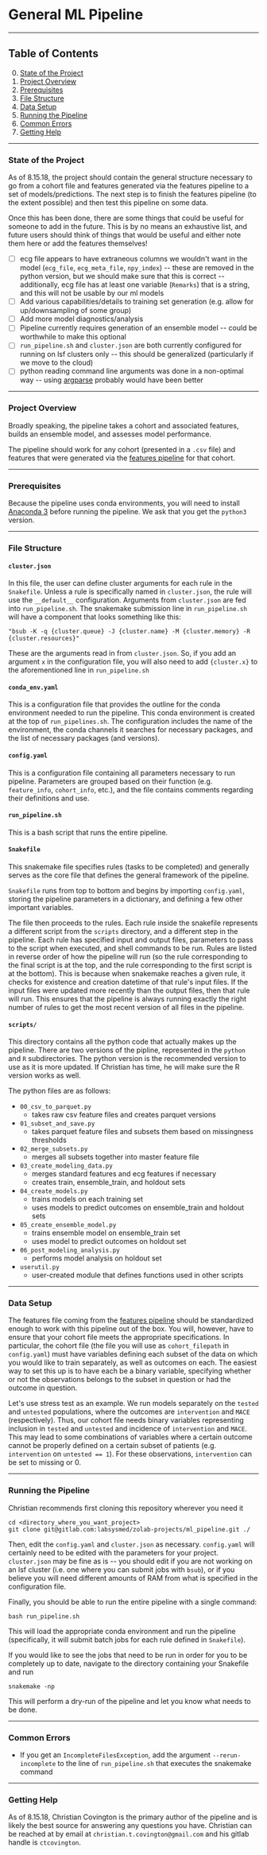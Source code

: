 # General ML Pipeline

<hr>

## Table of Contents
0. [State of the Project](#State_of_the_Project)
1. [Project Overview](#Project_Overview)
2. [Prerequisites](#Prerequisites)
3. [File Structure](#Directory_Structure)
4. [Data Setup](#Data_Setup)
5. [Running the Pipeline](#Running_the_Pipeline)
6. [Common Errors](#Common_Errors)
7. [Getting Help](#Getting_Help)

<hr>

### State of the Project <a name='State_of_the_Project'></a>
As of 8.15.18, the project should contain the general structure necessary to go from a cohort file and features generated via the features pipeline to a set of models/predictions. The next step is to finish the features pipeline (to the extent possible) and then test this pipeline on some data.

Once this has been done, there are some things that could be useful for someone to add in the future. This is by no means an exhaustive list, and future users should think of things that would be useful and either note them here or add the features themselves!

- [ ] ecg file appears to have extraneous columns we wouldn't want in the model (`ecg_file`, `ecg_meta_file`, `npy_index`) -- these are removed in the python version, but we should make sure that this is correct -- additionally, ecg file has at least one variable (`Remarks`) that is a string, and this will not be usable by our ml models
- [ ] Add various capabilities/details to training set generation (e.g. allow for up/downsampling of some group)
- [ ] Add more model diagnostics/analysis
- [ ] Pipeline currently requires generation of an ensemble model -- could be worthwhile to make this optional
- [ ] `run_pipeline.sh` and `cluster.json` are both currently configured for running on lsf clusters only -- this should be generalized (particularly if we move to the cloud)
- [ ] python reading command line arguments was done in a non-optimal way -- using [argparse](https://docs.python.org/3/library/argparse.html) probably would have been better

<hr>

### Project Overview <a name='Project_Overview'></a>
Broadly speaking, the pipeline takes a cohort and associated features, builds an ensemble model, and assesses model performance.

The pipeline should work for any cohort (presented in a `.csv` file) and features that were generated via the [features pipeline](../standard_features) for that cohort.

<hr>

### Prerequisites <a name='Prerequisites'></a>
Because the pipeline uses conda environments, you will need to install [Anaconda 3](https://www.anaconda.com/download/#linux) before running the pipeline. We ask that you get the `python3` version.

<hr>

### File Structure <a name='File_Structure'></a>

#### `cluster.json`
In this file, the user can define cluster arguments for each rule in the `Snakefile`. Unless a rule is specifically named in `cluster.json`, the rule will use the `__default__` configuration.
Arguments from `cluster.json` are fed into `run_pipeline.sh`. The snakemake submission line in `run_pipeline.sh` will have a component that looks something like this:

```console
"bsub -K -q {cluster.queue} -J {cluster.name} -M {cluster.memory} -R {cluster.resources}"
```

These are the arguments read in from `cluster.json`. So, if you add an argument `x` in the configuration file, you will also need to add `{cluster.x}` to the aforementioned line in `run_pipeline.sh`

#### `conda_env.yaml`
This is a configuration file that provides the outline for the conda environment needed to run the pipeline. This conda environment is created at the top of `run_pipelines.sh`. The configuration includes the name of the environment, the conda channels it searches for necessary packages, and the list of necessary packages (and versions).

#### `config.yaml`
This is a configuration file containing all parameters necessary to run pipeline. Parameters are grouped based on their function (e.g. `feature_info`, `cohort_info`, etc.), and the file contains comments regarding their definitions and use.

#### `run_pipeline.sh`
This is a bash script that runs the entire pipeline.

#### `Snakefile`
This snakemake file specifies rules (tasks to be completed) and generally serves as the core file that defines the general framework of the pipeline.

`Snakefile` runs from top to bottom and begins by importing `config.yaml`, storing the pipeline parameters in a dictionary, and defining a few other important variables.

The file then proceeds to the rules. Each rule inside the snakefile represents a different script from the `scripts` directory, and a different step in the pipeline. Each rule has specified input and output files, parameters to pass to the script when executed, and shell commands to be run. Rules are listed in reverse order of how the pipeline will run (so the rule corresponding to the final script is at the top, and the rule corresponding to the first script is at the bottom). This is because when snakemake reaches a given rule, it checks for existence and creation datetime of that rule's input files. If the input files were updated more recently than the output files, then that rule will run. This ensures that the pipeline is always running exactly the right number of rules to get the most recent version of all files in the pipeline.

#### `scripts/`
This directory contains all the python code that actually makes up the pipeline. There are two versions of the pipline, represented in the `python` and `R` subdirectories. The python version is the recommended version to use as it is more updated. If Christian has time, he will make sure the R version works as well.

The python files are as follows:
- `00_csv_to_parquet.py`
    - takes raw csv feature files and creates parquet versions
- `01_subset_and_save.py`
    - takes parquet feature files and subsets them based on missingness thresholds
- `02_merge_subsets.py`
    - merges all subsets together into master feature file
- `03_create_modeling_data.py`
    - merges standard features and ecg features if necessary
    - creates train, ensemble_train, and holdout sets
- `04_create_models.py`
    - trains models on each training set
    - uses models to predict outcomes on ensemble_train and holdout sets
- `05_create_ensemble_model.py`
    - trains ensemble model on ensemble_train set
    - uses model to predict outcomes on holdout set
- `06_post_modeling_analysis.py`
    - performs model analysis on holdout set
- `userutil.py`
    - user-created module that defines functions used in other scripts

<hr>

### Data Setup <a name='Data_Setup'></a>
The features file coming from the [features pipeline](../standard_features) should be standardized enough to work with this pipeline out of the box. You will, however, have to ensure that your cohort file meets the appropriate specifications. In particular, the cohort file (the file you will use as `cohort_filepath` in `config.yaml`) must have variables defining each subset of the data on which you would like to train separately, as well as outcomes on each. The easiest way to set this up is to have each be a binary variable, specifying whether or not the observations belongs to the subset in question or had the outcome in question.

Let's use stress test as an example. We run models separately on the `tested` and `untested` populations, where the outcomes are `intervention` and `MACE` (respectively). Thus, our cohort file needs binary variables representing inclusion in `tested` and `untested` and incidence of `intervention` and `MACE`. This may lead to some combinations of variables where a certain outcome cannot be properly defined on a certain subset of patients (e.g. `intervention` on `untested == 1`). For these observations, `intervention` can be set to missing or 0.

<hr>

### Running the Pipeline <a name='Running_the_Pipeline'></a>
Christian recommends first cloning this repository wherever you need it

```console
cd <directory_where_you_want_project>
git clone git@gitlab.com:labsysmed/zolab-projects/ml_pipeline.git ./
```

Then, edit the `config.yaml` and `cluster.json` as necessary. `config.yaml` will certainly need to be edited with the parameters for your project. `cluster.json` may be fine as is -- you should edit if you are not working on an lsf cluster (i.e. one where you can submit jobs with `bsub`), or if you believe you will need different amounts of RAM from what is specified in the configuration file.

Finally, you should be able to run the entire pipeline with a single command:

```console
bash run_pipeline.sh
```

This will load the appropriate conda environment and run the pipeline (specifically, it will submit batch jobs for each rule defined in `Snakefile`).

If you would like to see the jobs that need to be run in order for you to be completely up to date, navigate to the directory containing your Snakefile and run

```console
snakemake -np
```

This will perform a dry-run of the pipeline and let you know what needs to be done. 

<hr>

### Common Errors <a name='Common_Errors'></a>
- If you get an `IncompleteFilesException`, add the argument `--rerun-incomplete` to the line of `run_pipeline.sh` that executes the snakemake command

<hr>

### Getting Help <a name='Getting_Help'></a>
As of 8.15.18, Christian Covington is the primary author of the pipeline and is likely the best source for answering any questions you have. Christian can be reached at by email at `christian.t.covington@gmail.com` and his gitlab handle is `ctcovington`.
